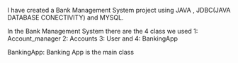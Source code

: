 I have created a Bank Management System project using JAVA , JDBC(JAVA DATABASE CONECTIVITY) and MYSQL.

In the Bank Management System there are the 4 class we used
1:  Account_manager 
2:  Accounts
3:  User and 
4:  BankingApp

BankingApp: Banking App is the main class





